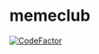 # memeclub

[![CodeFactor](https://www.codefactor.io/repository/github/memeclub/memeclub/badge)](https://www.codefactor.io/repository/github/memeclub/memeclub)